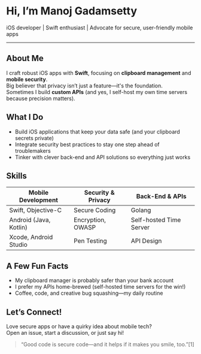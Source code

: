 # Hi, I’m Manoj Gadamsetty

iOS developer | Swift enthusiast | Advocate for secure, user-friendly mobile apps

---

## About Me

I craft robust iOS apps with **Swift**, focusing on **clipboard management** and **mobile security**.  
Big believer that privacy isn’t just a feature—it's the foundation.  
Sometimes I build **custom APIs** (and yes, I self-host my own time servers because precision matters).

## What I Do

- Build iOS applications that keep your data safe (and your clipboard secrets private)
- Integrate security best practices to stay one step ahead of troublemakers
- Tinker with clever back-end and API solutions so everything just works

## Skills

| Mobile Development      | Security & Privacy      | Back-End & APIs         |
|------------------------|------------------------|-------------------------|
| Swift, Objective-C     | Secure Coding          | Golang                  |
| Android (Java, Kotlin) | Encryption, OWASP      | Self-hosted Time Server |
| Xcode, Android Studio  | Pen Testing            | API Design              |

## A Few Fun Facts

- My clipboard manager is probably safer than your bank account
- I prefer my APIs home-brewed (self-hosted time servers for the win!)
- Coffee, code, and creative bug squashing—my daily routine

## Let’s Connect!

Love secure apps or have a quirky idea about mobile tech?  
Open an issue, start a discussion, or just say hi!

> “Good code is secure code—and it helps if it makes you smile, too.”[1]

<!--
Current date: Friday, July 18, 2025, 9:13 PM IST
-->
